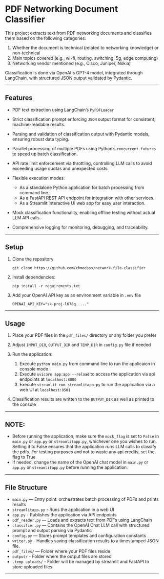 # PDF Networking Document Classifier

This project extracts text from PDF networking documents and classifies them based on the following categories:

1. Whether the document is technical (related to networking knowledge) or non-technical  
2. Main topics covered (e.g., wi-fi, routing, switching, 5g, edge computing)  
3. Networking vendor mentioned (e.g., Cisco, Juniper, Nokia)

Classification is done via OpenAI's GPT-4 model, integrated through LangChain, with structured JSON output validated by Pydantic.

---

## Features

- PDF text extraction using LangChain’s `PyPDFLoader`

- Strict classification prompt enforcing `JSON` output format for consistent, machine-readable results.

- Parsing and validation of classification output with Pydantic models, ensuring robust data typing.

- Parallel processing of multiple PDFs using Python’s `concurrent.futures` to speed up batch classification.

- API rate limit enforcement via throttling, controlling LLM calls to avoid exceeding usage quotas and unexpected costs.

- Flexible execution modes:
  - As a standalone Python application for batch processing from command line.
  - As a FastAPI REST API endpoint for integration with other services.
  - As a Streamlit interactive UI web app for easy user interaction.

- Mock classification functionality, enabling offline testing without actual LLM API calls.

- Comprehensive logging for monitoring, debugging, and traceability.


---

## Setup

1. Clone the repository
   ```
   git clone https://github.com/chmodsss/network-file-classifier
   ```

2. Install dependencies:
    ```
    pip install -r requirements.txt
    ```

3. Add your OpenAI API key as an environment variable in `.env` file
   ```
   OPENAI_API_KEY="sk-proj-lK78q....."
   ```

---

## Usage

1. Place your PDF files in the `pdf_files/` directory or any folder you prefer  

2. Adjust `INPUT_DIR`, `OUTPUT_DIR` and `TEMP_DIR` in `config.py` file if needed

3. Run the application:
   1. Execute `python main.py` from command line to run the applicaion in console mode
   2. Execute `uvicorn app:app --reload` to access the application via api endpoints at `localhost:8000`
   3. Execute `streamlit run streamlitapp.py` to run the application via a web UI at `localhost:8501`

4. Classification results are written to the `OUTPUT_DIR` as well as printed to the console


---

## NOTE:
* Before running the application, make sure the `mock_flag` is set to `False` in `main.py` or `app.py` or `streamlitapp.py`, whichever one you wishes to run. Setting it to False ensures that the application runs LLM calls to classify the pdfs. For testing purposes and not to waste any api credits, set the flag to True
* If needed, change the name of the OpenAI chat model in `main.py` or `app.py` or `streamlitapp.py` before running the application.

---

## File Structure

- `main.py` — Entry point: orchestrates batch processing of PDFs and prints results
- `streamlitapp.py` - Runs the application in a web UI
- `app.py` - Publishes the application via API endpoints
- `pdf_reader.py` — Loads and extracts text from PDFs using LangChain  
- `classifier.py` — Contains the OpenAI Chat LLM call with structured prompt and output parsing via Pydantic
- `config.py` — Stores prompt templates and configuration constants  
- `writer.py` - Handles saving classification results to a timestamped JSON file.
- `pdf_files/` — Folder where your PDF files reside
- `output/` - Folder where the output files are stored
- `.temp_uploads/` - Folder will be managed by streamlit and FastAPI to store uploaded files
---